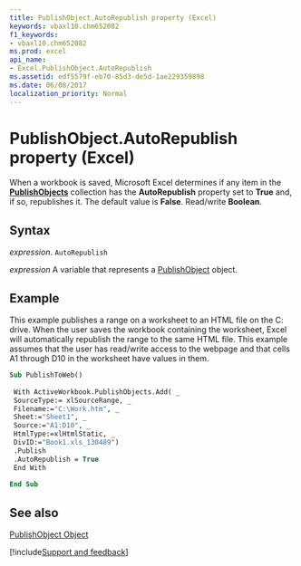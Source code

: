 ```yaml
---
title: PublishObject.AutoRepublish property (Excel)
keywords: vbaxl10.chm652082
f1_keywords:
- vbaxl10.chm652082
ms.prod: excel
api_name:
- Excel.PublishObject.AutoRepublish
ms.assetid: edf5579f-eb70-85d3-de5d-1ae229359898
ms.date: 06/08/2017
localization_priority: Normal
---
```



# PublishObject.AutoRepublish property (Excel)

When a workbook is saved, Microsoft Excel determines if any item in the  **[PublishObjects](Excel.PublishObjects.md)** collection has the **AutoRepublish** property set to **True** and, if so, republishes it. The default value is **False**. Read/write **Boolean**.


## Syntax

_expression_. `AutoRepublish`

_expression_ A variable that represents a [PublishObject](Excel.PublishObject.md) object.


## Example

This example publishes a range on a worksheet to an HTML file on the C: drive. When the user saves the workbook containing the worksheet, Excel will automatically republish the range to the same HTML file. This example assumes that the user has read/write access to the webpage and that cells A1 through D10 in the worksheet have values in them.


```vb
Sub PublishToWeb() 
 
 With ActiveWorkbook.PublishObjects.Add( _ 
 SourceType:= xlSourceRange, _ 
 Filename:="C:\Work.htm", _ 
 Sheet:="Sheet1", _ 
 Source:="A1:D10", _ 
 HtmlType:=xlHtmlStatic, _ 
 DivID:="Book1.xls_130489") 
 .Publish 
 .AutoRepublish = True 
 End With 
 
End Sub
```


## See also


[PublishObject Object](Excel.PublishObject.md)

[!include[Support and feedback](~/includes/feedback-boilerplate.md)]